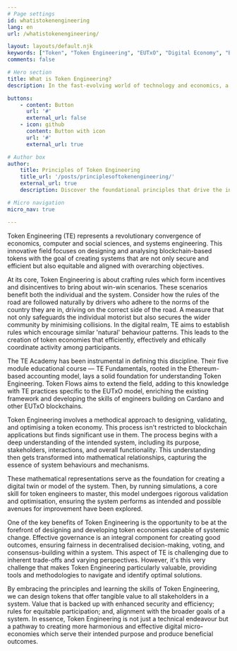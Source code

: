 ```yaml
---
# Page settings
id: whatistokenengineering
lang: en
url: /whatistokenengineering/

layout: layouts/default.njk
keywords: ["Token", "Token Engineering", "EUTxO", "Digital Economy", "Blockchain Technology", "Decentralised Systems", "Innovation"]
comments: false

# Hero section
title: What is Token Engineering?
description: In the fast-evolving world of technology and economics, a revolutionary field known as Token Engineering (TE) is emerging. TE merges principles from computer and social science, economics, and systems engineering to create robust, scalable, and efficient token-based systems for the digital economy. Token Engineering, has the potential to redefine our approach to digital assets and decentralised systems creating tokens that are secure, efficient, and equitable, that align with goals of a system and the community engaged in it.

buttons:
    - content: Button
      url: '#'
      external_url: false
    - icon: github
      content: Button with icon
      url: '#'
      external_url: true

# Author box
author:
    title: Principles of Token Engineering
    title_url: '/posts/principlesoftokenengineering/'
    external_url: true
    description: Discover the foundational principles that drive the innovative world of Token Engineering, where technology meets economics to shape the future of digital ecosystems.

# Micro navigation
micro_nav: true

---
```


Token Engineering (TE) represents a revolutionary convergence of economics, computer and social sciences, and systems engineering. This innovative field focuses on designing and analysing blockchain-based tokens with the goal of creating systems that are not only secure and efficient but also equitable and aligned with overarching objectives.

At its core, Token Engineering is about crafting rules which form incentives and disincentives to bring about win-win scenarios. These scenarios benefit both the individual and the system. Consider how the rules of the road are followed naturally by drivers who adhere to the norms of the country they are in, driving on the correct side of the road. A measure that not only safeguards the individual motorist but also secures the wider community by minimising collisions. In the digital realm, TE aims to establish rules which encourage similar 'natural' behaviour patterns. This leads to the creation of token economies that efficiently, effectively and ethically coordinate activity among participants.

The TE Academy has been instrumental in defining this discipline. Their five module educational course — TE Fundamentals, rooted in the Ethereum-based accounting model, lays a solid foundation for understanding Token Engineering. Token Flows aims to extend the field, adding to this knowledge with TE practices specific to the EUTxO model, enriching the existing framework and developing the skills of engineers building on Cardano and other EUTxO blockchains.

Token Engineering involves a methodical approach to designing, validating, and optimising a token economy. This process isn't restricted to blockchain applications but finds significant use in them. The process begins with a deep understanding of the intended system, including its purpose, stakeholders, interactions, and overall functionality. This understanding then gets transformed into mathematical relationships, capturing the essence of system behaviours and mechanisms.

These mathematical representations serve as the foundation for creating a digital twin or model of the system. Then, by running simulations, a core skill for token engineers to master, this model undergoes rigorous validation and optimisation, ensuring the system performs as intended and possible avenues for improvement have been explored.

One of the key benefits of Token Engineering is the opportunity to be at the forefront of designing and developing token economies capable of systemic change. Effective governance is an integral component for creating good outcomes, ensuring fairness in decentralised decision-making, voting, and consensus-building within a system. This aspect of TE is challenging due to inherent trade-offs and varying perspectives. However, it's this very challenge that makes Token Engineering particularly valuable, providing tools and methodologies to navigate and identify optimal solutions.

By embracing the principles and learning the skills of Token Engineering, we can design tokens that offer tangible value to all stakeholders in a system. Value that is backed up with enhanced security and efficiency; rules for equitable participation; and, alignment with the broader goals of a system. In essence, Token Engineering is not just a technical endeavour but a pathway to creating more harmonious and effective digital micro-economies which serve their intended purpose and produce beneficial outcomes.
